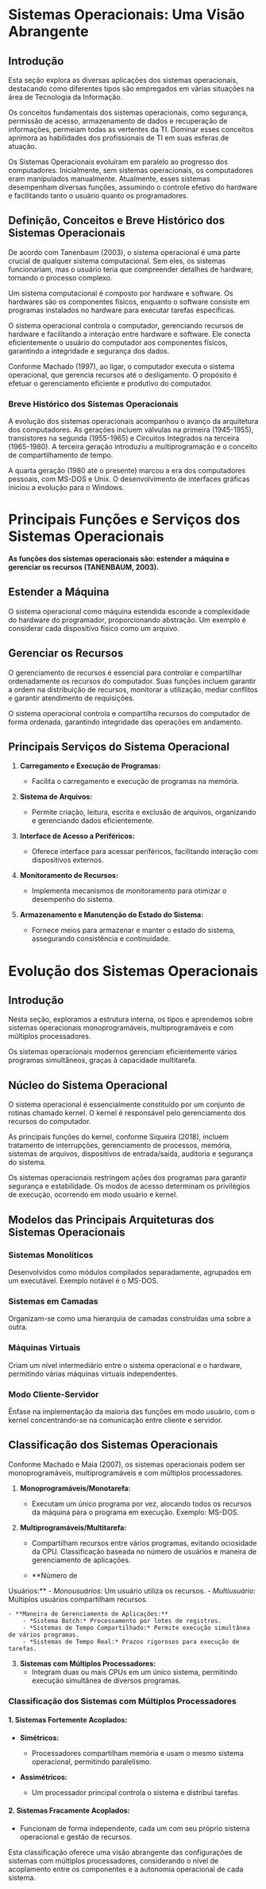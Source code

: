 # Sistemas Operacionais: Uma Visão Abrangente

## Introdução 

Esta seção explora as diversas aplicações dos sistemas operacionais, destacando como diferentes tipos são empregados em várias situações na área de Tecnologia da Informação.

Os conceitos fundamentais dos sistemas operacionais, como segurança, permissão de acesso, armazenamento de dados e recuperação de informações, permeiam todas as vertentes da TI. Dominar esses conceitos aprimora as habilidades dos profissionais de TI em suas esferas de atuação.

Os Sistemas Operacionais evoluíram em paralelo ao progresso dos computadores. Inicialmente, sem sistemas operacionais, os computadores eram manipulados manualmente. Atualmente, esses sistemas desempenham diversas funções, assumindo o controle efetivo do hardware e facilitando tanto o usuário quanto os programadores.

## Definição, Conceitos e Breve Histórico dos Sistemas Operacionais

De acordo com Tanenbaum (2003), o sistema operacional é uma parte crucial de qualquer sistema computacional. Sem eles, os sistemas funcionariam, mas o usuário teria que compreender detalhes de hardware, tornando o processo complexo.

Um sistema computacional é composto por hardware e software. Os hardwares são os componentes físicos, enquanto o software consiste em programas instalados no hardware para executar tarefas específicas.

O sistema operacional controla o computador, gerenciando recursos de hardware e facilitando a interação entre hardware e software. Ele conecta eficientemente o usuário do computador aos componentes físicos, garantindo a integridade e segurança dos dados.

Conforme Machado (1997), ao ligar, o computador executa o sistema operacional, que gerencia recursos até o desligamento. O propósito é efetuar o gerenciamento eficiente e produtivo do computador.

### Breve Histórico dos Sistemas Operacionais

A evolução dos sistemas operacionais acompanhou o avanço da arquitetura dos computadores. As gerações incluem válvulas na primeira (1945-1955), transistores na segunda (1955-1965) e Circuitos Integrados na terceira (1965-1980). A terceira geração introduziu a multiprogramação e o conceito de compartilhamento de tempo.

A quarta geração (1980 até o presente) marcou a era dos computadores pessoais, com MS-DOS e Unix. O desenvolvimento de interfaces gráficas iniciou a evolução para o Windows.

# Principais Funções e Serviços dos Sistemas Operacionais 

**As funções dos sistemas operacionais são: estender a máquina e gerenciar os recursos (TANENBAUM, 2003).** 

## Estender a Máquina 

O sistema operacional como máquina estendida esconde a complexidade do hardware do programador, proporcionando abstração. Um exemplo é considerar cada dispositivo físico como um arquivo.

## Gerenciar os Recursos 

O gerenciamento de recursos é essencial para controlar e compartilhar ordenadamente os recursos do computador. Suas funções incluem garantir a ordem na distribuição de recursos, monitorar a utilização, mediar conflitos e garantir atendimento de requisições.

O sistema operacional controla e compartilha recursos do computador de forma ordenada, garantindo integridade das operações em andamento.

## Principais Serviços do Sistema Operacional 

1. **Carregamento e Execução de Programas:**
   - Facilita o carregamento e execução de programas na memória.

2. **Sistema de Arquivos:**
   - Permite criação, leitura, escrita e exclusão de arquivos, organizando e gerenciando dados eficientemente.

3. **Interface de Acesso a Periféricos:**
   - Oferece interface para acessar periféricos, facilitando interação com dispositivos externos.

4. **Monitoramento de Recursos:**
   - Implementa mecanismos de monitoramento para otimizar o desempenho do sistema.

5. **Armazenamento e Manutenção do Estado do Sistema:**
   - Fornece meios para armazenar e manter o estado do sistema, assegurando consistência e continuidade.

# Evolução dos Sistemas Operacionais 

## Introdução 

Nesta seção, exploramos a estrutura interna, os tipos e aprendemos sobre sistemas operacionais monoprogramáveis, multiprogramáveis e com múltiplos processadores.

Os sistemas operacionais modernos gerenciam eficientemente vários programas simultâneos, graças à capacidade multitarefa.

## Núcleo do Sistema Operacional 

O sistema operacional é essencialmente constituído por um conjunto de rotinas chamado kernel. O kernel é responsável pelo gerenciamento dos recursos do computador.

As principais funções do kernel, conforme Siqueira (2018), incluem tratamento de interrupções, gerenciamento de processos, memória, sistemas de arquivos, dispositivos de entrada/saída, auditoria e segurança do sistema.

Os sistemas operacionais restringem ações dos programas para garantir segurança e estabilidade. Os modos de acesso determinam os privilégios de execução, ocorrendo em modo usuário e kernel.

## Modelos das Principais Arquiteturas dos Sistemas Operacionais

### Sistemas Monolíticos

Desenvolvidos como módulos compilados separadamente, agrupados em um executável. Exemplo notável é o MS-DOS.

### Sistemas em Camadas

Organizam-se como uma hierarquia de camadas construídas uma sobre a outra.

### Máquinas Virtuais

Criam um nível intermediário entre o sistema operacional e o hardware, permitindo várias máquinas virtuais independentes.

### Modo Cliente-Servidor

Ênfase na implementação da maioria das funções em modo usuário, com o kernel concentrando-se na comunicação entre cliente e servidor.

## Classificação dos Sistemas Operacionais

Conforme Machado e Maia (2007), os sistemas operacionais podem ser monoprogramáveis, multiprogramáveis e com múltiplos processadores.

1. **Monoprogramáveis/Monotarefa:**
   - Executam um único programa por vez, alocando todos os recursos da máquina para o programa em execução. Exemplo: MS-DOS.

2. **Multiprogramáveis/Multitarefa:**
   - Compartilham recursos entre vários programas, evitando ociosidade da CPU. Classificação baseada no número de usuários e maneira de gerenciamento de aplicações.

    - **Número de

 Usuários:**
        - *Monousuários:* Um usuário utiliza os recursos.
        - *Multiusuário:* Múltiplos usuários compartilham recursos.

    - **Maneira de Gerenciamento de Aplicações:**
        - *Sistema Batch:* Processamento por lotes de registros.
        - *Sistemas de Tempo Compartilhado:* Permite execução simultânea de vários programas.
        - *Sistemas de Tempo Real:* Prazos rigorosos para execução de tarefas.

3. **Sistemas com Múltiplos Processadores:**
   - Integram duas ou mais CPUs em um único sistema, permitindo execução simultânea de diversos programas.

### Classificação dos Sistemas com Múltiplos Processadores

#### 1. Sistemas Fortemente Acoplados:

   - **Simétricos:**
     - Processadores compartilham memória e usam o mesmo sistema operacional, permitindo paralelismo.

   - **Assimétricos:**
     - Um processador principal controla o sistema e distribui tarefas.

#### 2. Sistemas Fracamente Acoplados:

   - Funcionam de forma independente, cada um com seu próprio sistema operacional e gestão de recursos.

Esta classificação oferece uma visão abrangente das configurações de sistemas com múltiplos processadores, considerando o nível de acoplamento entre os componentes e a autonomia operacional de cada sistema.

